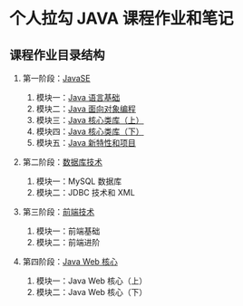 # 个人拉勾 JAVA 课程作业和笔记

## 课程作业目录结构  
1. 第一阶段：[JavaSE](/homework/src/level_01/)
    1. 模块一：[Java 语言基础](/homework/src/level_01/module_01)
    2. 模块二：[Java 面向对象编程](/homework/src/level_01/module_02)
    3. 模块三：[Java 核心类库（上）](/homework/src/level_01/module_03)
    4. 模块四：[Java 核心类库（下）](/homework/src/level_01/module_04)
    5. 模块五：[Java 新特性和项目](/homework/src/level_01/module_05)

2. 第二阶段：[数据库技术](/homework/src/level_02/)
	1. 模块一：MySQL 数据库
	2. 模块二：JDBC 技术和 XML

3. 第三阶段：[前端技术](/homework/src/level_03/)
	1. 模块一：前端基础
	2. 模块二：前端进阶

4. 第四阶段：[Java Web 核心](/homework/src/level_04/)
    1. 模块一：Java Web 核心（上）
    2. 模块二：Java Web 核心（下）